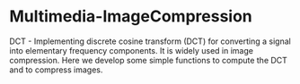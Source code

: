 Multimedia-ImageCompression
===========================

DCT - Implementing discrete cosine transform (DCT) for converting a signal into elementary frequency components. It is widely used in image compression. Here we develop some simple functions to compute the DCT and to compress images.